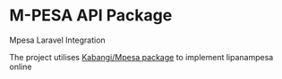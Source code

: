 # M-PESA API Package

Mpesa Laravel Integration 

The project utilises [Kabangi/Mpesa package](https://github.com/Kabangi/mpesalaravel) to implement lipanampesa online 



